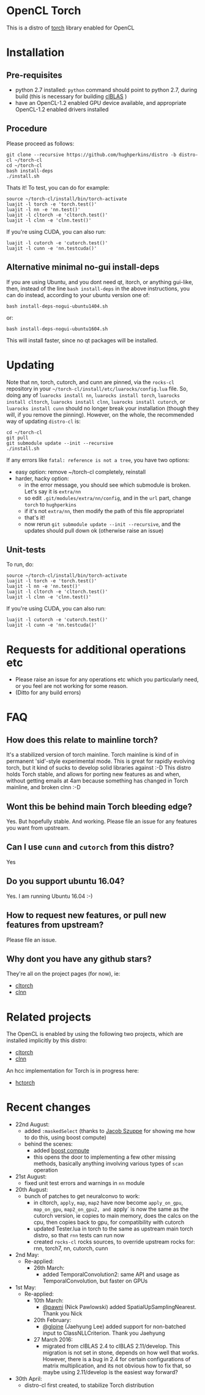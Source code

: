 # OpenCL Torch

This is a distro of [torch](http://torch.ch) library enabled for OpenCL

# Installation

## Pre-requisites

* python 2.7 installed: `python` command should point to python 2.7, during build (this is necessary for building [clBLAS](https://github.com/clMathLibraries/clBLAS) )
* have an OpenCL-1.2 enabled GPU device available, and appropriate OpenCL-1.2 enabled drivers installed

## Procedure

Please proceed as follows:
```
git clone --recursive https://github.com/hughperkins/distro -b distro-cl ~/torch-cl
cd ~/torch-cl
bash install-deps
./install.sh
```
Thats it!  To test, you can do for example:
```
source ~/torch-cl/install/bin/torch-activate
luajit -l torch -e 'torch.test()'
luajit -l nn -e 'nn.test()'
luajit -l cltorch -e 'cltorch.test()'
luajit -l clnn -e 'clnn.test()'
```
If you're using CUDA, you can also run:
```
luajit -l cutorch -e 'cutorch.test()'
luajit -l cunn -e 'nn.testcuda()'
```

## Alternative minimal no-gui install-deps

If you are using Ubuntu, and you dont need qt, itorch, or anything gui-like, then, instead of the line `bash install-deps` in the above instructions,
you can do instead, according to your ubuntu version one of:
```
bash install-deps-nogui-ubuntu1404.sh
```
or:
```
bash install-deps-nogui-ubuntu1604.sh
```

This will install faster, since no qt packages will be installed.

# Updating

Note that nn, torch, cutorch, and cunn are pinned, via the `rocks-cl` repository in your `~/torch-cl/install/etc/luarocks/config.lua` file.
So, doing any of `luarocks install nn`, `luarocks install torch`, `luarocks install cltorch`, `luarocks install clnn`,
`luarocks install cutorch`, or `luarocks install cunn` should no longer break your installation (though they will, if you remove
the pinning).  However, on the whole, the recommended way of updating `distro-cl` is:
```
cd ~/torch-cl
git pull
git submodule update --init --recursive
./install.sh
```
If any errors like `fatal: reference is not a tree`, you have two options:
* easy option: remove ~/torch-cl completely, reinstall
* harder, hacky option:
  * in the error message, you should see which submodule is broken.  Let's say it is `extra/nn`
  * so edit `.git/modules/extra/nn/config`, and in the `url` part, change `torch` to `hughperkins`
  * if it's not `extra/nn`, then modify the path of this file appropriatel
  * that's it!
  * now rerun `git submodule update --init --recursive`, and the updates should pull down ok (otherwise raise an issue)

## Unit-tests

To run, do:
```
source ~/torch-cl/install/bin/torch-activate
luajit -l torch -e 'torch.test()'
luajit -l nn -e 'nn.test()'
luajit -l cltorch -e 'cltorch.test()'
luajit -l clnn -e 'clnn.test()'
```
If you're using CUDA, you can also run:
```
luajit -l cutorch -e 'cutorch.test()'
luajit -l cunn -e 'nn.testcuda()'
```

# Requests for additional operations etc

* Please raise an issue for any operations etc which you particularly need, or you feel are not working for some reason.
* (Ditto for any build errors)

# FAQ

## How does this relate to mainline torch?

It's a stabilized version of torch mainline.  Torch mainline is kind of in permanent 'sid'-style
experimental mode.  This is great for rapidly evolving torch, but it kind of sucks to develop solid
libraries against :-D  This distro holds Torch stable, and allows for porting new features as and when,
without getting emails at 4am because something has changed in Torch mainline, and broken clnn :-D

## Wont this be behind main Torch bleeding edge?

Yes.  But hopefully stable.  And working.  Please file an issue for any features you want from upstream.

## Can I use `cunn` and `cutorch` from this distro?

Yes

## Do you support ubuntu 16.04?

Yes.  I am running Ubuntu 16.04 :-)

## How to request new features, or pull new features from upstream?

Please file an issue.

## Why dont you have any github stars?

They're all on the project pages (for now), ie:
* [cltorch](https://github.com/hughperkins/cltorch)
* [clnn](https://github.com/hughperkins/clnn)

# Related projects

The OpenCL is enabled by using the following two projects, which are installed implicitly by this distro:
* [cltorch](https://github.com/hughperkins/cltorch)
* [clnn](https://github.com/hughperkins/clnn)

An hcc implementation for Torch is in progress here:
* [hctorch](https://bitbucket.org/multicoreware/hctorch)

# Recent changes

* 22nd August:
  * added `:maskedSelect` (thanks to [Jacob Szuppe](https://github.com/haahh) for showing me how to do this, using boost compute)
  * behind the scenes:
    * added [boost compute](https://github.com/boostorg/compute)
    * this opens the door to implementing a few other missing methods, basically anything involving various types of
      `scan` operation
* 21st August:
  * fixed unit test errors and warnings in `nn` module
* 20th August:
  * bunch of patches to get neuralconvo to work:
    * in cltorch, `apply`, `map`, `map2` have now become `apply_on_gpu`, `map_on_gpu`, `map2_on_gpu2, and `apply` is now
    the same as the cutorch version, ie copies to main memory, does the calcs on the cpu, then copies back to gpu,
    for compatibility with cutorch
    * updated Tester.lua in torch to the same as upstream main torch distro, so that `rnn` tests can run now
    * created `rocks-cl` rocks sources, to override upstream rocks for: rnn, torch7, nn, cutorch, cunn
* 2nd May:
  * Re-applied:
    * 26th March:
      * added TemporalConvolution2: same API and usage as TemporalConvolution, but faster on GPUs
* 1st May:
  * Re-applied:
    * 10th March:
      * [@pawni](https://github.com/pawni) (Nick Pawlowski) added SpatialUpSamplingNearest.  Thank you Nick
    * 20th February:
      * [@gloine](https://github.com/gloine) (Jaehyung Lee) added support for non-batched input to ClassNLLCriterion.  Thank you Jaehyung
    * 27 March 2016:
      * migrated from clBLAS 2.4 to clBLAS 2.11/develop. This migration is not set in stone, depends on how well that works. However, there is a bug in 2.4 for certain configurations of matrix multiplication, and its not obvious how to fix that, so maybe using 2.11/develop is the easiest way forward?
* 30th April:
  * distro-cl first created, to stabilize Torch distribution

